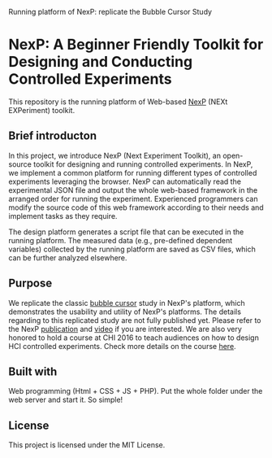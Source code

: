 Running platform of NexP: replicate the Bubble Cursor Study

# NexP: A Beginner Friendly Toolkit for Designing and Conducting Controlled Experiments
This repository is the running platform of Web-based [NexP](http://www.nexp.site/) (NEXt EXPeriment) toolkit.

## Brief introducton
In this project, we introduce NexP (Next Experiment Toolkit), an open-source toolkit for designing and running controlled experiments. In NexP, we implement a common platform for running different types of controlled experiments leveraging the browser. NexP can automatically read the experimental JSON file and output the whole web-based framework in the arranged order for running the experiment. Experienced programmers can modify the source code of this web framework according to their needs and implement tasks as they require.  
  
The design platform generates a script file that can be executed in the running platform. The measured data (e.g., pre-defined dependent variables) collected by the running platform are saved as CSV files, which can be further analyzed elsewhere.  
  
## Purpose  
We replicate the classic [bubble cursor](https://www.dgp.toronto.edu/papers/tgrossman_CHI2005.pdf) study in NexP's platform, which demonstrates the usability and utility of NexP's platforms. The details regarding to this replicated study are not fully published yet. Please refer to the NexP [publication](https://rd.springer.com/chapter/10.1007/978-3-319-67687-6_10) and [video](https://www.youtube.com/watch?v=PDMMeLdiKic) if you are interested. We are also very honored to hold a course at CHI 2016 to teach audiences on how to design HCI controlled experiments. Check more details on the course [here](https://chi2016course.wordpress.com/).

## Built with
Web programming (Html + CSS + JS + PHP).
Put the whole folder under the web server and start it. So simple!

## License
This project is licensed under the MIT License.
